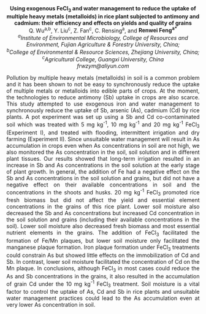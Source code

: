 <center><strong>Using exogenous FeCl<sub>3</sub> and water management to reduce the uptake of multiple heavy metals (metalloids) in rice plant subjected to antimony
and cadmium: their efficiency and effects on yields and quality of
grains</strong>
<center>Q. Wu<sup>a,b</sup>, Y. Liu<sup>c</sup>, Z. Fan<sup>c</sup>, C. Rensing<sup>a</sup>, and <strong>Renwei Feng<sup>a*</sup></strong>


<center><i><sup>a</sup>Institute of Environmental Microbiology, College of Resources and
Environment, Fujian Agriculture & Forestry University, China;</i>

<center><i><sup>b</sup>College of Environmental & Resource Sciences, Zhejiang University, China;</i>

<center><i><sup>c</sup>Agricultural College, Guangxi University, China</i>

<center><i>frwzym@aliyun.com</i>

<p style=text-align:justify>Pollution by multiple heavy metals (metalloids) in soil is a common
problem and it has been shown to not be easy to synchronously reduce the
uptake of multiple metals or metalloids into edible parts of crops. At
the moment, the technologies to reduce antimony (Sb) uptake in crops are
also scarce. This study attempted to use exogenous iron and water
management to synchronously reduce the uptake of Sb, arsenic (As),
cadmium (Cd) by rice plants. A pot experiment was set up using a Sb and
Cd co-contaminated soil which was treated with 5 mg kg<sup>-1</sup>, 10 mg kg<sup>-1</sup>
and 20 mg kg<sup>-1</sup> FeCl<sub>3</sub> (Experiment I), and treated with flooding,
intermittent irrigation and dry farming (Experiment II). Since
unsuitable water management will result in As accumulation in crops even
when As concentrations in soil are not high, we also monitored the As
concentration in the soil, soil solution and in different plant tissues.
Our results showed that long-term irrigation resulted in an increase in
Sb and As concentrations in the soil solution at the early stage of
plant growth. In general, the addition of Fe had a negative effect on
the Sb and As concentrations in the soil solution and grains, but did
not have a negative effect on their available concentrations in soil and
the concentrations in the shoots and husks. 20 mg kg<sup>-1</sup> FeCl<sub>3</sub>
promoted rice fresh biomass but did not affect the yield and essential
element concentrations in the grains of this rice plant. Lower soil
moisture also decreased the Sb and As concentrations but increased Cd
concentration in the soil solution and grains (including their available
concentrations in the soil). Lower soil moisture also decreased fresh
biomass and most essential nutrient elements in the grains. The addition
of FeCl<sub>3</sub> facilitated the formation of Fe/Mn plaques, but lower soil
moisture only facilitated the manganese plaque formation. Iron plaque
formation under FeCl<sub>3</sub> treatments could constrain As but showed little
effects on the immobilization of Cd and Sb. In contrast, lower soil
moisture facilitated the concentration of Cd on the Mn plaque. In
conclusions, although FeCl<sub>3</sub> in most cases could reduce the As and Sb
concentrations in the grains, it also resulted in the accumulation of
grain Cd under the 10 mg kg<sup>-1</sup> FeCl<sub>3</sub> treatment. Soil moisture is a
vital factor to control the uptake of As, Cd and Sb in rice plants and
unsuitable water management practices could lead to the As accumulation
even at very lower As concentration in soil.

